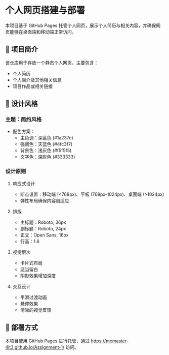 # 个人网页搭建与部署

本项目基于 GitHub Pages 托管个人网页，展示个人简历与相关内容，并确保网页能够在桌面端和移动端正常访问。

## 📌 项目简介

该仓库用于存放一个静态个人网页，主要包含：

- 个人简历
- 个人简介及其他相关信息  
- 项目作品或相关链接

## 🎨 设计风格

### 主题：简约风格
- 配色方案：
  - 主色调：深蓝色 (#1a237e)
  - 强调色：天蓝色 (#4fc3f7)
  - 背景色：浅灰色 (#f5f5f5)
  - 文字色：深灰色 (#333333)

### 设计原则
1. 响应式设计
   - 断点设置：移动端 (<768px)、平板 (768px-1024px)、桌面端 (>1024px)
   - 弹性布局确保内容自适应

2. 排版
   - 主标题：Roboto, 36px
   - 副标题：Roboto, 24px
   - 正文：Open Sans, 16px
   - 行高：1.6

3. 视觉层次
   - 卡片式布局
   - 适当留白
   - 阴影效果增加深度

4. 交互设计
   - 平滑过渡动画
   - 悬停效果
   - 清晰的视觉反馈

## 🚀 部署方式

本项目使用 GitHub Pages 进行托管，通过 https://mcmaster-4it3.github.io/Assignment-1/ 访问。